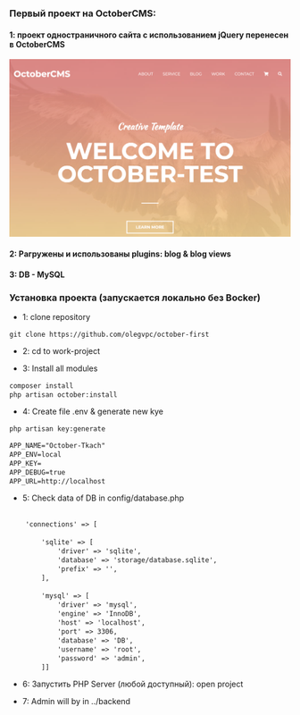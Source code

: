 ### Первый проект на OctoberCMS:
#### 1: проект одностраничного сайта с использованием jQuery перенесен в OctoberCMS
 ![extjs](https://github.com/olegvpc/october-first/blob/main/themes/mogo/assets/images/theme-preview.png?raw=true)
#### 2: Pагружены и использованы plugins: blog & blog views
#### 3: DB - MySQL


### Установка проекта (запускается локально без Вocker)
* 1: clone repository
```
git clone https://github.com/olegvpc/october-first
```
* 2: cd to work-project

* 3: Install all modules
```
composer install
php artisan october:install
```
* 4: Create file .env & generate new kye
```
php artisan key:generate
```

```
APP_NAME="October-Tkach"
APP_ENV=local
APP_KEY=
APP_DEBUG=true
APP_URL=http://localhost
```


* 5: Check data of DB in config/database.php
```

    'connections' => [

        'sqlite' => [
            'driver' => 'sqlite',
            'database' => 'storage/database.sqlite',
            'prefix' => '',
        ],

        'mysql' => [
            'driver' => 'mysql',
            'engine' => 'InnoDB',
            'host' => 'localhost',
            'port' => 3306,
            'database' => 'DB',
            'username' => 'root',
            'password' => 'admin',
        ]]
```

* 6: Запустить PHP Server (любой доступный): open project

* 7: Admin will by in ../backend


